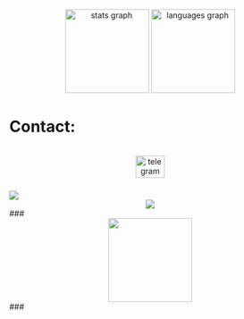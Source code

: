 <h2 align="left"></h2>

###

<div align="center">
  <img src="https://github-readme-stats.vercel.app/api?hide_title=false&hide_rank=false&show_icons=true&include_all_commits=true&count_private=true&disable_animations=false&theme=dark&locale=en&hide_border=true&username=Georgee1337" height="150" alt="stats graph"  />
  <img src="https://github-readme-stats.vercel.app/api/top-langs?locale=en&hide_title=false&layout=compact&card_width=320&langs_count=5&theme=dark&hide_border=true&username=Georgee1337" height="150" alt="languages graph"  />
</div>

###
  # Contact:
<br clear="both">

<div align="center">
  <a href="https://t.me/criminology" target="_blank">
    <img src="https://raw.githubusercontent.com/maurodesouza/profile-readme-generator/master/src/assets/icons/social/telegram/default.svg" width="52" height="40" alt="telegram logo"  />
  </a>
</div>

###
<img align="center" src="https://profile-counter.glitch.me/Georgee/count.svg?"  />
<div align="center">
   <img src="https://profile-counter.glitch.me/Georgee/count.svg?"  />
</div>
###
<div align="center">
  <img align="center" height="150" src="https://avatars.githubusercontent.com/u/88823233?v=4"  />
</div>
###
